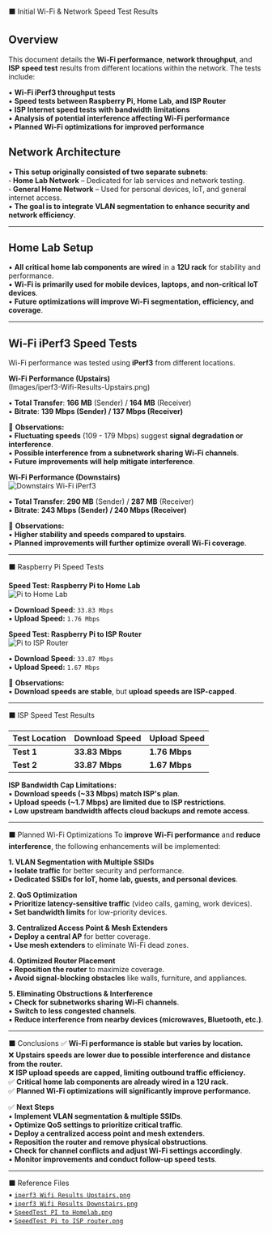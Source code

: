 ⬛️ Initial Wi-Fi & Network Speed Test Results

## Overview
This document details the **Wi-Fi performance**, **network throughput**, and **ISP speed test** results from different locations within the network. The tests include:

▪️ **Wi-Fi iPerf3 throughput tests**  
▪️ **Speed tests between Raspberry Pi, Home Lab, and ISP Router**  
▪️ **ISP Internet speed tests with bandwidth limitations**  
▪️ **Analysis of potential interference affecting Wi-Fi performance**  
▪️ **Planned Wi-Fi optimizations for improved performance**  

## Network Architecture
▪️ **This setup originally consisted of two separate subnets**:  
▫️ **Home Lab Network** – Dedicated for lab services and network testing.  
▫️ **General Home Network** – Used for personal devices, IoT, and general internet access.  
▪️ **The goal is to integrate VLAN segmentation to enhance security and network efficiency**.  

---

## Home Lab Setup  
▪️ **All critical home lab components are wired** in a **12U rack** for stability and performance.  
▪️ **Wi-Fi is primarily used for mobile devices, laptops, and non-critical IoT devices**.  
▪️ **Future optimizations will improve Wi-Fi segmentation, efficiency, and coverage**.  

---

## Wi-Fi iPerf3 Speed Tests
Wi-Fi performance was tested using **iPerf3** from different locations.  

**Wi-Fi Performance (Upstairs)**  
(Images/iperf3-Wifi-Results-Upstairs.png)

▪️ **Total Transfer**: **166 MB** (Sender) / **164 MB** (Receiver)  
▪️ **Bitrate**: **139 Mbps (Sender) / 137 Mbps (Receiver)**  

📌 **Observations:**  
▪️ **Fluctuating speeds** (109 - 179 Mbps) suggest **signal degradation or interference**.  
▪️ **Possible interference from a subnetwork sharing Wi-Fi channels**.  
▪️ **Future improvements will help mitigate interference**.  

 **Wi-Fi Performance (Downstairs)**  
![Downstairs Wi-Fi iPerf3](../iperf3%20Wifi%20Results%20Downstairs.png)  

▪️ **Total Transfer**: **290 MB** (Sender) / **287 MB** (Receiver)  
▪️ **Bitrate**: **243 Mbps (Sender) / 240 Mbps (Receiver)**  

📌 **Observations:**  
▪️ **Higher stability and speeds compared to upstairs**.  
▪️ **Planned improvements will further optimize overall Wi-Fi coverage**.  

---

⬛️ Raspberry Pi Speed Tests  

 **Speed Test: Raspberry Pi to Home Lab**  
![Pi to Home Lab](../SpeedTest%20PI%20to%20Homelab.png)  

▪️ **Download Speed:** `33.83 Mbps`  
▪️ **Upload Speed:** `1.76 Mbps`  

 **Speed Test: Raspberry Pi to ISP Router**  
![Pi to ISP Router](../SpeedTest%20Pi%20to%20ISP%20router.png)  

▪️ **Download Speed:** `33.87 Mbps`  
▪️ **Upload Speed:** `1.67 Mbps`  

📌 **Observations:**  
▪️ **Download speeds are stable**, but **upload speeds are ISP-capped**.  

---

⬛️ ISP Speed Test Results  

| Test Location | Download Speed | Upload Speed |
|--------------|---------------|-------------|
| **Test 1** | **33.83 Mbps** | **1.76 Mbps** |
| **Test 2** | **33.87 Mbps** | **1.67 Mbps** |

 **ISP Bandwidth Cap Limitations:**  
▪️ **Download speeds (~33 Mbps) match ISP's plan**.  
▪️ **Upload speeds (~1.7 Mbps) are limited due to ISP restrictions**.  
▪️ **Low upstream bandwidth affects cloud backups and remote access**.  

---

⬛️ Planned Wi-Fi Optimizations
To **improve Wi-Fi performance** and **reduce interference**, the following enhancements will be implemented:  

 **1. VLAN Segmentation with Multiple SSIDs**  
▪️ **Isolate traffic** for better security and performance.  
▪️ **Dedicated SSIDs for IoT, home lab, guests, and personal devices**.  

 **2. QoS Optimization**  
▪️ **Prioritize latency-sensitive traffic** (video calls, gaming, work devices).  
▪️ **Set bandwidth limits** for low-priority devices.  

 **3. Centralized Access Point & Mesh Extenders**  
▪️ **Deploy a central AP** for better coverage.  
▪️ **Use mesh extenders** to eliminate Wi-Fi dead zones.  

 **4. Optimized Router Placement**  
▪️ **Reposition the router** to maximize coverage.  
▪️ **Avoid signal-blocking obstacles** like walls, furniture, and appliances.  

 **5. Eliminating Obstructions & Interference**  
▪️ **Check for subnetworks sharing Wi-Fi channels**.  
▪️ **Switch to less congested channels**.  
▪️ **Reduce interference from nearby devices (microwaves, Bluetooth, etc.)**.  

---

⬛️ Conclusions
✅ **Wi-Fi performance is stable but varies by location.**  
❌ **Upstairs speeds are lower due to possible interference and distance from the router.**  
❌ **ISP upload speeds are capped, limiting outbound traffic efficiency.**  
✅ **Critical home lab components are already wired in a 12U rack.**  
✅ **Planned Wi-Fi optimizations will significantly improve performance.**  

✅ **Next Steps**  
▪️ **Implement VLAN segmentation & multiple SSIDs**.  
▪️ **Optimize QoS settings to prioritize critical traffic**.  
▪️ **Deploy a centralized access point and mesh extenders**.  
▪️ **Reposition the router and remove physical obstructions**.  
▪️ **Check for channel conflicts and adjust Wi-Fi settings accordingly**.  
▪️ **Monitor improvements and conduct follow-up speed tests**.  

---

⬛️ Reference Files  
▪️ [`iperf3 Wifi Results Upstairs.png`](../iperf3%20Wifi%20Results%20Upstairs.png)  
▪️ [`iperf3 Wifi Results Downstairs.png`](../iperf3%20Wifi%20Results%20Downstairs.png)  
▪️ [`SpeedTest PI to Homelab.png`](../SpeedTest%20PI%20to%20Homelab.png)  
▪️ [`SpeedTest Pi to ISP router.png`](../SpeedTest%20Pi%20to%20ISP%20router.png)  
